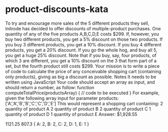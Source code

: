 # product-discounts-kata

To try and encourage more sales of the 5 different products they sell, Initrode has decided to offer discounts of multiple-product purchases.
One quantity of any of the five products A,B,C,D,E costs $299.
If, however, you buy two different products, you get a 5%
discount on those two products.
If you buy 3 different products, you get a 10% discount.
If you buy 4 different products, you get a 20% discount.
If you go the whole hog, and buy all 5, you get a huge 25%
discount.
Note that if you buy, say, four products, of which 3 are
different, you get a 10% discount on the 3 that
form part of a set, but the fourth product still costs $299.
Your mission is to write a piece of code to calculate the
price of any conceivable shopping cart (containing only
products), giving as big a discount as possible.
Notes
It needs to be written using JavaScript
Your code should accept an array as input, and should return a number, as follow:
function computeTotalPrice(productsArray) {
  // code to be executed
}
For example, given the following array input for parameter products:
['A','A','B','B','C','C','D','E']
This would represent a shopping cart containing:
2 quantity of product A
2 quantity of product B
2 quantity of product C
1 quantity of product D
1 quantity of product E
Answer: $1,928.55



1121.25
807.3
{
    A: 2,
    B: 2,
    C: 2,
    D: 1,
    E: 1
}



